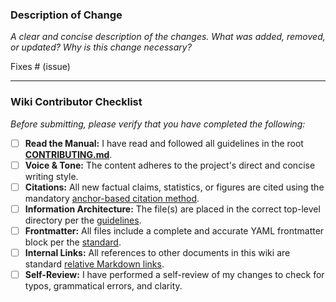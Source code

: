 ### Description of Change

*A clear and concise description of the changes. What was added, removed, or updated? Why is this change necessary?*

Fixes # (issue)

---

### Wiki Contributor Checklist

*Before submitting, please verify that you have completed the following:*

- [ ] **Read the Manual:** I have read and followed all guidelines in the root [**CONTRIBUTING.md**](../CONTRIBUTING.md).
- [ ] **Voice & Tone:** The content adheres to the project's direct and concise writing style. 
- [ ] **Citations:** All new factual claims, statistics, or figures are cited using the mandatory [anchor-based citation method](../CONTRIBUTING.md#4-sourcing-and-citation-standard-critical).
- [ ] **Information Architecture:** The file(s) are placed in the correct top-level directory per the [guidelines](../CONTRIBUTING.md#1-information-architecture-what-goes-where).
- [ ] **Frontmatter:** All files include a complete and accurate YAML frontmatter block per the [standard](../CONTRIBUTING.md#2-frontmatter-requirements).
- [ ] **Internal Links:** All references to other documents in this wiki are standard [relative Markdown links](../CONTRIBUTING.md#5-naming-linking-and-formatting).
- [ ] **Self-Review:** I have performed a self-review of my changes to check for typos, grammatical errors, and clarity.
